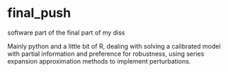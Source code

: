 # final_push
software part of the final part of my diss

Mainly python and a little bit of R, dealing with solving a calibrated model with partial information and preference for robustness,
using series expansion approximation methods to implement perturbations.

